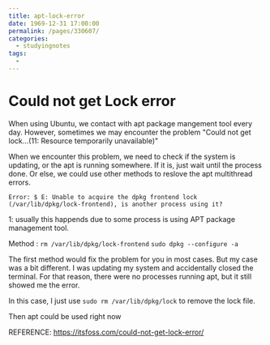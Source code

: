 ```yaml
---
title: apt-lock-error
date: 1969-12-31 17:00:00
permalink: /pages/330607/
categories:
  - studyingnotes
tags:
  - 
---
```

# Could not get Lock error


When using Ubuntu, we contact with apt package mangement tool every day. However, sometimes we may encounter the problem "Could not get lock...(11: Resource temporarily unavailable)"

When we encounter this problem, we need to check if the system is updating, or the apt is running somewhere. If it is, just wait until the process done. Or else, we could use other methods to reslove the apt multithread errors.

```shell
Error: $ E: Unable to acquire the dpkg frontend lock (/var/lib/dpkg/lock-frontend), is another process using it?
```


1: usually this happends due to some process is using APT package management tool.

Method :
`rm /var/lib/dpkg/lock-frontend`
`sudo dpkg --configure -a`

The first method would fix the problem for you in most cases. But my case was a bit different. I was updating my system and accidentally closed the terminal. For that reason, there were no processes running apt, but it still showed me the error.

In this case, I just use
`sudo rm /var/lib/dpkg/lock`
to remove the lock file.

Then apt could be used right now

REFERENCE:
    https://itsfoss.com/could-not-get-lock-error/

<Valine></Valine>
